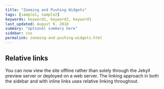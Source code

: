 ```yaml
---
title: "Zooming and Pushing Widgets"
tags: [sample1, sample2]
keywords: keyword1, keyword2, keyword3
last_updated: August 9, 2018
summary: "optional summary here"
sidebar: cxs
permalink: zooming-and-pushing-widgets.html
---
```

## Relative links

You can now view the site offline rather than solely through the Jekyll preview server or deployed on a web server. The linking approach in both the sidebar and with inline links uses relative linking throughout.